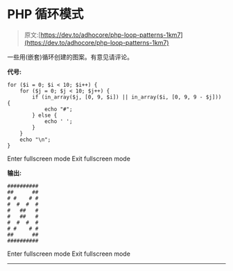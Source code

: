 # PHP 循环模式

> 原文:[https://dev.to/adhocore/php-loop-patterns-1km7](https://dev.to/adhocore/php-loop-patterns-1km7)

一些用(嵌套)循环创建的图案。有意见请评论。

**代号:**

```
for ($i = 0; $i < 10; $i++) {
    for ($j = 0; $j < 10; $j++) {
        if (in_array($j, [0, 9, $i]) || in_array($i, [0, 9, 9 - $j])) {
            echo "#";
        } else {
            echo ' ';
        }
    }
    echo "\n";
} 
```

Enter fullscreen mode Exit fullscreen mode

**输出:**

```
##########
##      ##
# #    # #
#  #  #  #
#   ##   #
#   ##   #
#  #  #  #
# #    # #
##      ##
########## 
```

Enter fullscreen mode Exit fullscreen mode

* * *